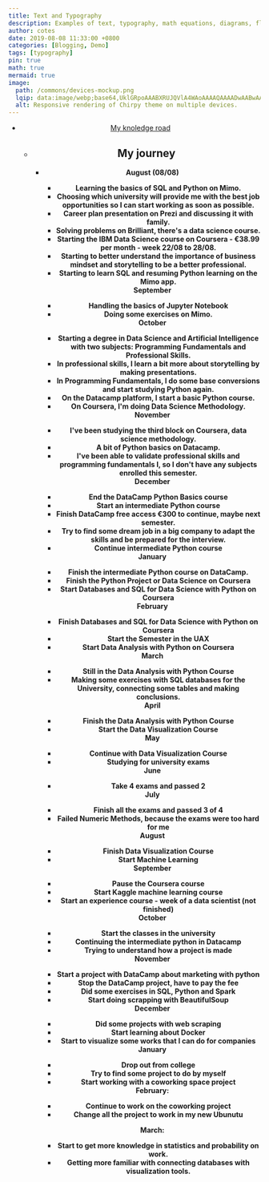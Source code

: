 ```yaml
---
title: Text and Typography
description: Examples of text, typography, math equations, diagrams, flowcharts, pictures, videos, and more.
author: cotes
date: 2019-08-08 11:33:00 +0800
categories: [Blogging, Demo]
tags: [typography]
pin: true
math: true
mermaid: true
image:
  path: /commons/devices-mockup.png
  lqip: data:image/webp;base64,UklGRpoAAABXRUJQVlA4WAoAAAAQAAAADwAABwAAQUxQSDIAAAARL0AmbZurmr57yyIiqE8oiG0bejIYEQTgqiDA9vqnsUSI6H+oAERp2HZ65qP/VIAWAFZQOCBCAAAA8AEAnQEqEAAIAAVAfCWkAALp8sF8rgRgAP7o9FDvMCkMde9PK7euH5M1m6VWoDXf2FkP3BqV0ZYbO6NA/VFIAAAA
  alt: Responsive rendering of Chirpy theme on multiple devices.
---
```


<!DOCTYPE html>
<html lang="en">
<head>
  <meta charset="UTF-8">
  <meta name="viewport" content="width=device-width, initial-scale=1.0">
  <title>My knoledge road to become the most famous Data Scientist</title>
</head>
<body>
  <header id="header" class="fixed-top">
    <div class="container d-flexalign-items-center justify-content-between">
      <nav class="nav-menu d-none d-lg-block">
        <ul class="nav-home">
          <li class="item-has-children drop-it">
            <a href="#" class="nav-link scrollto"><i class="fa-solid fa-certificate"></i> My knoledge road</a>
            <ul class="nav-dropdown">
              <li>
                <h2>My journey</h2>
                <ul>
                  <li>
                    <strong class="month"><strong>
                    <span class="title">August (08/08)</span>
                    <ul>
                      <li>Learning the basics of SQL and Python on Mimo.</li>
                      <li>Choosing which university will provide me with the best job opportunities so I can start working as soon as possible.</li>
                      <li>Career plan presentation on Prezi and discussing it with family.</li>
                      <li>Solving problems on Brilliant, there's a data science course.</li>
                      <li>Starting the IBM Data Science course on Coursera - €38.99 per month - week 22/08 to 28/08.</li>
                      <li>Starting to better understand the importance of business mindset and storytelling to be a better professional.</li>
                      <li>Starting to learn SQL and resuming Python learning on the Mimo app.</li>
                    </ul>
                  </li>
                    <strong class="month"><strong>
                    <span class="title">September</span>
                  <ul>
                    <li>Handling the basics of Jupyter Notebook</li>
                    <li>Doing some exercises on Mimo.</li>
                  </ul>
                  <strong class="month"><strong>
                  <span class="title">October</span>
                  <ul>
                  <li>
                    Starting a degree in Data Science and Artificial
                    Intelligence with two subjects: Programming
                    Fundamentals and Professional Skills.
                  </li>
                  <li>In professional skills, I learn a bit more about
                    storytelling by making presentations.</li>
                  <li>
                    In Programming Fundamentals, I do some base
                    conversions and start studying Python again.
                  </li>
                  <li>
                    On the Datacamp platform, I start a basic Python
                    course.
                  </li>
                  <li>
                    On Coursera, I'm doing Data Science Methodology.
                  </li>
                </ul>
                <strong class="month"><strong>
                <span class="title">November</span>
                <ul>
                  <li>
                    I've been studying the third block on Coursera,
                    data science methodology.
                  </li>
                  <li>A bit of Python basics on Datacamp.</li>
                  <li>
                    I've been able to validate professional skills and
                    programming fundamentals I, so I don't have any
                    subjects enrolled this semester.
                  </li>
                </ul>
                <strong class="month"><strong>
                <span class="title">December</span>
                <ul>
                  <li>End the DataCamp Python Basics course</li>
                  <li>Start an intermediate Python course</li>
                  <li>
                    Finish DataCamp free access €300 to continue, maybe
                    next semester.
                  </li>
                  <li>
                    Try to find some dream job in a big company to adapt
                    the skills and be prepared for the interview.
                  </li>
                  <li>
                    Continue intermediate Python course
                  </li>
                </ul>
                <strong class="month"><strong>
                <span class="title">January</span>
                <ul>
                  <li>
                    Finish the intermediate Python course on
                    DataCamp.
                  </li>
                  <li>
                    Finish the Python Project or Data Science on
                    Coursera
                  </li>
                  <li>
                    Start Databases and SQL for Data Science with
                    Python on Coursera
                  </li>
                </ul>
                <strong class="month">
                <span class="title">February</span>
                <ul>
                  <li>Finish Databases and SQL for Data Science with Python on Coursera</li>
                  <li>Start the Semester in the UAX</li>
                  <li>Start Data Analysis with Python on Coursera</li>
                </ul>
                <strong class="month">
                <span class="title">March</span>
                <ul>
                  <li>Still in the Data Analysis with Python Course</li>
                  <li>Making some exercises with SQL databases for the University, connecting some tables and making conclusions.</li>
                </ul>
                <strong class="month">
                <span class="title">April</span>
                <ul>
                  <li>Finish the Data Analysis with Python Course</li>
                  <li>Start the Data Visualization Course</li>
                </ul>
                <strong class="month">
                <span class="title">May</span>
                <ul> 
                  <li>Continue with Data Visualization Course</li> 
                  <li>Studying for university exams</li> 
                </ul> 
                <strong class="month"> 
                <span class="title">June</span> 
                <ul>
                  <li>Take 4 exams and passed 2</li> 
                </ul>
                <strong class="month"> 
                <span class="title">July</span>
                <ul> 
                  <li>Finish all the exams and passed 3 of 4</li>
                  <li>Failed Numeric Methods, because the exams were too hard for me</li> 
                </ul> 
                <strong class="month"> 
                  <span class="title">August</span> 
                  <ul> 
                    <li>Finish Data Visualization Course</li> 
                    <li>Start Machine Learning</li> 
                  </ul> 
                <strong class="month"> 
                  <span class="title">September</span> 
                  <ul> 
                    <li>Pause the Coursera course</li> 
                    <li>Start Kaggle machine learning course</li> 
                    <li>Start an experience course - week of a data scientist (not finished)</li> 
                  </ul> 
                <strong class="month"> 
                    <span class="title">October</span> 
                    <ul> 
                    <li>Start the classes in the university</li> 
                    <li>Continuing the intermediate python in Datacamp</li> 
                    <li>Trying to understand how a project is made</li> 
                    </ul> 
                  <strong class="month"> 
                    <span class="title">November</span> 
                    <ul> 
                      <li>Start a project with DataCamp about marketing with python</li> 
                      <li>Stop the DataCamp project, have to pay the fee</li> 
                      <li>Did some exercises in SQL, Python and Spark</li> 
                      <li>Start doing scrapping with BeautifulSoup</li> 
                    </ul> 
                  <strong class="month"> 
                    <strong> 
                      <span class="title">December</span> 
                      <ul> 
                        <li>Did some projects with web scraping</li> 
                        <li>Start learning about Docker</li> 
                        <li>Start to visualize some works that I can do for companies</li> 
                      </ul> 
                    <div class="month"> 
                      <span class="month-name">January</span> 
                      <ul class="month-events"> 
                        <li>Drop out from college</li> 
                        <li>Try to find some project to do by myself</li> 
                        <li>Start working with a coworking space project</li> 
                      </ul> 
                      <div class="month"> 
                        <strong>February:</strong> 
                      <ul> 
                        <li>Continue to work on the coworking project</li> 
                        <li>Change all the project to work in my new Ubunutu</li> 
                      </ul> 
                      </p>
                      </div>
                      <strong class="month">March:</strong> 
                      <ul> 
                        <li>Start to get more knowledge in statistics and probability on work.</li> 
                        <li>Getting more familiar with connecting databases with visualization tools.</li> 
                      </ul>
                    </div>
                </ul>
              </li>
            </ul>
          </li>
        </ul>
      </nav>
    </div>
  </header>
  <script src="https://code.jquery.com/jquery-3.6.0.min.js"></script>
  <script src="script.js"></script>
</body>
</html>
